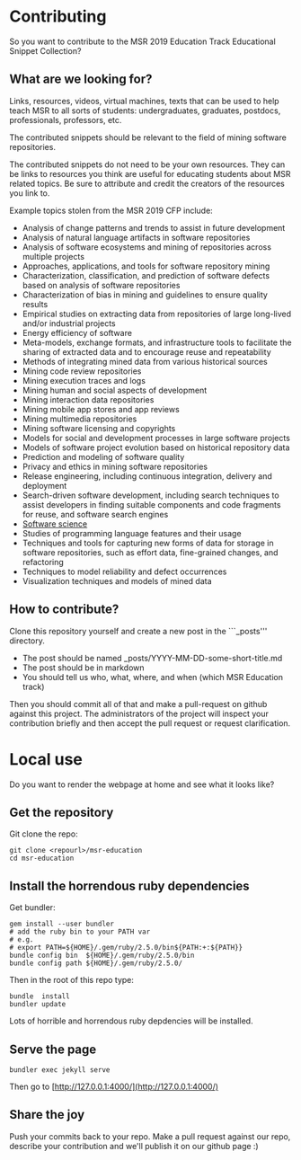# Contributing

So you want to contribute to the MSR 2019 Education Track Educational Snippet Collection?

## What are we looking for?

Links, resources, videos, virtual machines, texts that can be used to help teach MSR to all sorts of students: undergraduates, graduates, postdocs, professionals, professors, etc.

The contributed snippets should be relevant to the field of mining software repositories.

The contributed snippets do not need to be your own resources. They can be links to resources you think are useful for educating students about MSR related topics. Be sure to attribute and credit the creators of the resources you link to.

Example topics stolen from the MSR 2019 CFP include:

* Analysis of change patterns and trends to assist in future development
* Analysis of natural language artifacts in software repositories
* Analysis of software ecosystems and mining of repositories across multiple projects
* Approaches, applications, and tools for software repository mining
* Characterization, classification, and prediction of software defects based on analysis of software repositories
* Characterization of bias in mining and guidelines to ensure quality results
* Empirical studies on extracting data from repositories of large long-lived and/or industrial projects
* Energy efficiency of software
* Meta-models, exchange formats, and infrastructure tools to facilitate the sharing of extracted data and to encourage reuse and repeatability
* Methods of integrating mined data from various historical sources
* Mining code review repositories
* Mining execution traces and logs
* Mining human and social aspects of development
* Mining interaction data repositories
* Mining mobile app stores and app reviews
* Mining multimedia repositories
* Mining software licensing and copyrights
* Models for social and development processes in large software projects
* Models of software project evolution based on historical repository data
* Prediction and modeling of software quality
* Privacy and ethics in mining software repositories
* Release engineering, including continuous integration, delivery and deployment
* Search-driven software development, including search techniques to assist developers in finding suitable components and code fragments for reuse, and software search engines
* [Software science](http://softwareprocess.es/blog/blog/2018/06/18/software-science-and-empirical-software-engineering/)
* Studies of programming language features and their usage
* Techniques and tools for capturing new forms of data for storage in software repositories, such as effort data, fine-grained changes, and refactoring
* Techniques to model reliability and defect occurrences
* Visualization techniques and models of mined data

## How to contribute?

Clone this repository yourself and create a new post in the ```_posts'''  directory.

* The post should be named _posts/YYYY-MM-DD-some-short-title.md 
* The post should be in markdown
* You should tell us who, what, where, and when (which MSR Education track)

Then you should commit all of that and make a pull-request on github against
this project. The administrators of the project will inspect your contribution
briefly and then accept the pull request or request clarification.

# Local use

Do you want to render the webpage at home and see what it looks like?

## Get the repository

Git clone the repo:

    git clone <repourl>/msr-education
    cd msr-education

## Install the horrendous ruby dependencies

Get bundler:

    gem install --user bundler
    # add the ruby bin to your PATH var
    # e.g.
    # export PATH=${HOME}/.gem/ruby/2.5.0/bin${PATH:+:${PATH}}
    bundle config bin  ${HOME}/.gem/ruby/2.5.0/bin
    bundle config path ${HOME}/.gem/ruby/2.5.0/

Then in the root of this repo type:

    bundle  install
    bundler update

Lots of horrible and horrendous ruby depdencies will be installed.

## Serve the page

    bundler exec jekyll serve 

Then go to [http://127.0.0.1:4000/](http://127.0.0.1:4000/)

## Share the joy 

Push your commits back to your repo. Make a pull request against our repo, describe your contribution and we'll publish it on our github page :)

